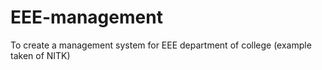 # EEE-management
To create a management system for EEE department of college (example taken of NITK)



